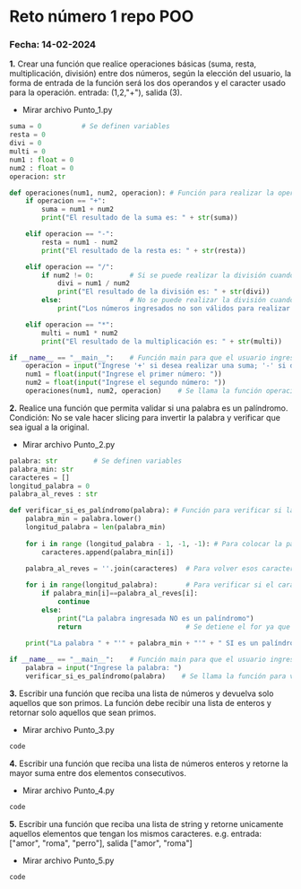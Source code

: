 # Reto número 1 repo POO

 ### **Fecha:** 14-02-2024

**1.** Crear una función que realice operaciones básicas (suma, resta, multiplicación, división) entre dos números, según la elección del usuario, la forma de entrada de la función será los dos operandos y el caracter usado para la operación. entrada: (1,2,"+"), salida (3).

* Mirar archivo Punto_1.py

```python
suma = 0          # Se definen variables
resta = 0
divi = 0
multi = 0
num1 : float = 0
num2 : float = 0
operacion: str

def operaciones(num1, num2, operacion): # Función para realizar la operación deseada, con valores de entrega establecidos por el usuario
    if operacion == "+":
        suma = num1 + num2
        print("El resultado de la suma es: " + str(suma))

    elif operacion == "-":
        resta = num1 - num2
        print("El resultado de la resta es: " + str(resta))

    elif operacion == "/":
        if num2 != 0:         # Si se puede realizar la división cuando el segundo número es diferente de cero
            divi = num1 / num2
            print("El resultado de la división es: " + str(divi))
        else:                 # No se puede realizar la división cuando el segundo número es cero
            print("Los números ingresados no son válidos para realizar la operación")

    elif operacion == "*":
        multi = num1 * num2
        print("El resultado de la multiplicación es: " + str(multi))

if __name__ == "__main__":    # Función main para que el usuario ingrese los números y operación a realizar entre estos
    operacion = input("Ingrese '+' si desea realizar una suma; '-' si desea realizar una resta; '/' si desea realizar una división; '*' si desea realizar una multiplicación: ")
    num1 = float(input("Ingrese el primer número: "))
    num2 = float(input("Ingrese el segundo número: "))
    operaciones(num1, num2, operacion)    # Se llama la función operaciones para que se realice el calculo entre los números
```

**2.** Realice una función que permita validar si una palabra es un palíndromo. Condición: No se vale hacer slicing para invertir la palabra y verificar que sea igual a la original.

* Mirar archivo Punto_2.py

```python
palabra: str         # Se definen variables
palabra_min: str     
caracteres = []
longitud_palabra = 0
palabra_al_reves : str

def verificar_si_es_palíndromo(palabra): # Función para verificar si la palabra ingresada es un palíndromo
    palabra_min = palabra.lower()
    longitud_palabra = len(palabra_min)
    
    for i in range (longitud_palabra - 1, -1, -1): # Para colocar la palabra ingresada al revés
        caracteres.append(palabra_min[i])
    
    palabra_al_reves = ''.join(caracteres)  # Para volver esos caracteres de la palabra al reves en un str

    for i in range(longitud_palabra):       # Para verificar si el caracter en la ubicación en la palabra original y la invertida es el ismo
        if palabra_min[i]==palabra_al_reves[i]:
            continue
        else:
            print("La palabra ingresada NO es un palíndromo")
            return                          # Se detiene el for ya que encontró una letra que no coincide
        
    print("La palabra " + "'" + palabra_min + "'" + " SI es un palíndromo")   # Mostrara que si es un palíndromo

if __name__ == "__main__":    # Función main para que el usuario ingrese los números y operación a realizar entre estos
    palabra = input("Ingrese la palabra: ")
    verificar_si_es_palíndromo(palabra)    # Se llama la función para ver si la palabra ingresada es un palíndromo
```

**3.** Escribir una función que reciba una lista de números y devuelva solo aquellos que son primos. La función debe recibir una lista de enteros y retornar solo aquellos que sean primos.

* Mirar archivo Punto_3.py

```python
code
```

**4.** Escribir una función que reciba una lista de números enteros y retorne la mayor suma entre dos elementos consecutivos.

* Mirar archivo Punto_4.py

```python
code
```

**5.** Escribir una función que reciba una lista de string y retorne unicamente aquellos elementos que tengan los mismos caracteres. e.g. entrada: ["amor", "roma", "perro"], salida ["amor", "roma"]

* Mirar archivo Punto_5.py

```python
code
```
